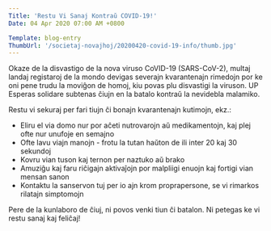 ```yaml
---
Title: 'Restu Vi Sanaj Kontraŭ COVID-19!'
Date: 04 Apr 2020 07:00 AM +0800

Template: blog-entry
ThumbUrl: '/societaj-novajhoj/20200420-covid-19-info/thumb.jpg'
---
```


Okaze de la disvastigo de la nova viruso CoVID-19 (SARS-CoV-2), multaj landaj registaroj de la mondo devigas severajn kvarantenajn rimedojn por ke oni pene trudu la moviĝon de homoj, kiu povas plu disvastigi la viruson. UP Esperas solidare subtenas ĉiujn en la batalo kontraŭ la nevidebla malamiko.

Restu vi sekuraj per fari tiujn ĉi bonajn kvarantenajn kutimojn, ekz.:

* Eliru el via domo nur por aĉeti nutrovarojn aŭ medikamentojn, kaj plej ofte nur unufoje en semajno
* Ofte lavu viajn manojn - frotu la tutan haŭton de ili inter 20 kaj 30 sekundoj
* Kovru vian tuson kaj ternon per naztuko aŭ brako
* Amuziĝu kaj faru riĉigajn aktivaĵojn por malpliigi enuojn kaj fortigi vian mensan sanon
* Kontaktu la sanservon tuj per io ajn krom proprapersone, se vi rimarkos rilatajn simptomojn

Pere de la kunlaboro de ĉiuj, ni povos venki tiun ĉi batalon. Ni petegas ke vi restu sanaj kaj feliĉaj!

